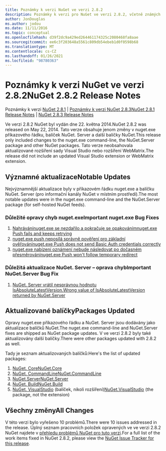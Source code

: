 ```yaml
---
title: Poznámky k verzi NuGet ve verzi 2.8.2
description: Poznámky k verzi pro NuGet ve verzi 2.8.2, včetně známých problémů, oprav chyb, přidaných funkcí a chcete odeslat obecnou.
author: JonDouglas
ms.author: jodou
ms.date: 11/11/2016
ms.topic: conceptual
ms.openlocfilehash: d39f2dc9a429ed264461174325c2080468fa8aae
ms.sourcegitcommit: ee6c3f203648a5561c809db54ebeb1d0f0598b68
ms.translationtype: MT
ms.contentlocale: cs-CZ
ms.lasthandoff: 01/26/2021
ms.locfileid: "98780363"
---
```

# <a name="nuget-282-release-notes"></a><span data-ttu-id="19c4c-103">Poznámky k verzi NuGet ve verzi 2.8.2</span><span class="sxs-lookup"><span data-stu-id="19c4c-103">NuGet 2.8.2 Release Notes</span></span>

<span data-ttu-id="19c4c-104">Poznámky k verzi [NuGet 2.8.1](../release-notes/nuget-2.8.1.md)  |  [Poznámky k verzi NuGet 2.8.3](../release-notes/nuget-2.8.3.md)</span><span class="sxs-lookup"><span data-stu-id="19c4c-104">[NuGet 2.8.1 Release Notes](../release-notes/nuget-2.8.1.md) | [NuGet 2.8.3 Release Notes](../release-notes/nuget-2.8.3.md)</span></span>

<span data-ttu-id="19c4c-105">Ve verzi 2.8.2 NuGet byl vydán dne 22. května 2014.</span><span class="sxs-lookup"><span data-stu-id="19c4c-105">NuGet 2.8.2 was released on May 22, 2014.</span></span>  <span data-ttu-id="19c4c-106">Tato verze obsahuje jenom změny v nuget.exe příkazového řádku, balíček NuGet. Server a další balíčky NuGet.</span><span class="sxs-lookup"><span data-stu-id="19c4c-106">This release only included changes to the nuget.exe command-line, the NuGet.Server package and other NuGet packages.</span></span>  <span data-ttu-id="19c4c-107">Tato verze neobsahovala aktualizované rozšíření sady Visual Studio nebo rozšíření WebMatrix.</span><span class="sxs-lookup"><span data-stu-id="19c4c-107">The release did not include an updated Visual Studio extension or WebMatrix extension.</span></span>

## <a name="notable-updates"></a><span data-ttu-id="19c4c-108">Významné aktualizace</span><span class="sxs-lookup"><span data-stu-id="19c4c-108">Notable Updates</span></span>

<span data-ttu-id="19c4c-109">Nejvýznamnější aktualizace byly v příkazovém řádku nuget.exe a balíčku NuGet. Server (pro informační kanály NuGet v místním prostředí).</span><span class="sxs-lookup"><span data-stu-id="19c4c-109">The most notable updates were in the nuget.exe command-line and the NuGet.Server package (for self-hosted NuGet feeds).</span></span>

### <a name="important-nugetexe-bug-fixes"></a><span data-ttu-id="19c4c-110">Důležité opravy chyb nuget.exe</span><span class="sxs-lookup"><span data-stu-id="19c4c-110">Important nuget.exe Bug Fixes</span></span>

1. [<span data-ttu-id="19c4c-111"> Nahrávánínuget.exe se nezdařilo a pokračuje se opakováním</span><span class="sxs-lookup"><span data-stu-id="19c4c-111">nuget.exe Push fails and keeps retrying</span></span>](https://nuget.codeplex.com/workitem/4000)
1. [<span data-ttu-id="19c4c-112">nuget.exe push neposílá správně pověření pro základní ověřování</span><span class="sxs-lookup"><span data-stu-id="19c4c-112">nuget.exe Push does not send Basic Auth credentials correctly</span></span>](https://nuget.codeplex.com/workitem/4109)
1. [<span data-ttu-id="19c4c-113">nuget.exe nabízení oznámení nebude následovat po dočasném přesměrování</span><span class="sxs-lookup"><span data-stu-id="19c4c-113">nuget.exe Push won't follow temporary redirect</span></span>](https://nuget.codeplex.com/workitem/4050)

### <a name="important-nugetserver-bug-fix"></a><span data-ttu-id="19c4c-114">Důležitá aktualizace NuGet. Server – oprava chyb</span><span class="sxs-lookup"><span data-stu-id="19c4c-114">Important NuGet.Server Bug Fix</span></span>

1. [<span data-ttu-id="19c4c-115">NuGet. Server vrátil nesprávnou hodnotu IsAbsoluteLatestVersion.</span><span class="sxs-lookup"><span data-stu-id="19c4c-115">Wrong value of IsAbsoluteLatestVersion returned by NuGet.Server</span></span>](https://nuget.codeplex.com/workitem/4147)

## <a name="packages-updated"></a><span data-ttu-id="19c4c-116">Aktualizované balíčky</span><span class="sxs-lookup"><span data-stu-id="19c4c-116">Packages Updated</span></span>

<span data-ttu-id="19c4c-117">Opravy nuget.exe příkazového řádku a NuGet. Server jsou dodávány jako aktualizace balíčků NuGet.</span><span class="sxs-lookup"><span data-stu-id="19c4c-117">The nuget.exe command-line and NuGet.Server fixes are shipped as NuGet package updates.</span></span>  <span data-ttu-id="19c4c-118">V ve verzi 2.8.2 byly také aktualizovány další balíčky.</span><span class="sxs-lookup"><span data-stu-id="19c4c-118">There were other packages updated with 2.8.2 as well.</span></span>

<span data-ttu-id="19c4c-119">Tady je seznam aktualizovaných balíčků:</span><span class="sxs-lookup"><span data-stu-id="19c4c-119">Here's the list of updated packages:</span></span>

1. [<span data-ttu-id="19c4c-120">NuGet. Core</span><span class="sxs-lookup"><span data-stu-id="19c4c-120">NuGet.Core</span></span>](https://www.nuget.org/packages/NuGet.Core/)
1. [<span data-ttu-id="19c4c-121">NuGet. CommandLine</span><span class="sxs-lookup"><span data-stu-id="19c4c-121">NuGet.CommandLine</span></span>](https://www.nuget.org/packages/NuGet.CommandLine/)
1. [<span data-ttu-id="19c4c-122">NuGet.Server</span><span class="sxs-lookup"><span data-stu-id="19c4c-122">NuGet.Server</span></span>](https://www.nuget.org/packages/NuGet.Server/)
1. [<span data-ttu-id="19c4c-123">NuGet. Build</span><span class="sxs-lookup"><span data-stu-id="19c4c-123">NuGet.Build</span></span>](https://www.nuget.org/packages/NuGet.Build/)
1. <span data-ttu-id="19c4c-124">[NuGet. VisualStudio](https://www.nuget.org/packages/NuGet.VisualStudio/) (balíček, nikoli rozšíření)</span><span class="sxs-lookup"><span data-stu-id="19c4c-124">[NuGet.VisualStudio](https://www.nuget.org/packages/NuGet.VisualStudio/) (the package, not the extension)</span></span>

## <a name="all-changes"></a><span data-ttu-id="19c4c-125">Všechny změny</span><span class="sxs-lookup"><span data-stu-id="19c4c-125">All Changes</span></span>
<span data-ttu-id="19c4c-126">V této verzi bylo vyřešeno 10 problémů.</span><span class="sxs-lookup"><span data-stu-id="19c4c-126">There were 10 issues addressed in the release.</span></span> <span data-ttu-id="19c4c-127">Úplný seznam pracovních položek opravených ve ve verzi 2.8.2 NuGet najdete v [přehledu problémů NuGet pro tuto verzi](https://nuget.codeplex.com/workitem/list/advanced?keyword=&status=All&type=All&priority=All&release=NuGet%202.8.2&assignedTo=All&component=All&sortField=LastUpdatedDate&sortDirection=Descending&page=0&reasonClosed=All).</span><span class="sxs-lookup"><span data-stu-id="19c4c-127">For a full list of the work items fixed in NuGet 2.8.2, please view the [NuGet Issue Tracker for this release](https://nuget.codeplex.com/workitem/list/advanced?keyword=&status=All&type=All&priority=All&release=NuGet%202.8.2&assignedTo=All&component=All&sortField=LastUpdatedDate&sortDirection=Descending&page=0&reasonClosed=All).</span></span>
